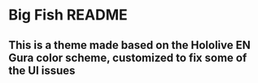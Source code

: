 # Big Fish README

## This is a theme made based on the Hololive EN Gura color scheme, customized to fix some of the UI issues
